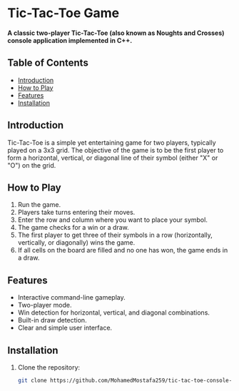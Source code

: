 # Tic-Tac-Toe Game
**A classic two-player Tic-Tac-Toe (also known as Noughts and Crosses) console application implemented in C++.**

## Table of Contents
- [Introduction](#introduction)
- [How to Play](#how-to-play)
- [Features](#features)
- [Installation](#installation)

## Introduction
Tic-Tac-Toe is a simple yet entertaining game for two players, typically played on a 3x3 grid. The objective of the game is to be the first player to form a horizontal, vertical, or diagonal line of their symbol (either "X" or "O") on the grid.

## How to Play
1. Run the game.
2. Players take turns entering their moves.
3. Enter the row and column where you want to place your symbol.
4. The game checks for a win or a draw.
5. The first player to get three of their symbols in a row (horizontally, vertically, or diagonally) wins the game.
6. If all cells on the board are filled and no one has won, the game ends in a draw.

## Features
- Interactive command-line gameplay.
- Two-player mode.
- Win detection for horizontal, vertical, and diagonal combinations.
- Built-in draw detection.
- Clear and simple user interface.

## Installation
1. Clone the repository:
   ```bash
   git clone https://github.com/MohamedMostafa259/tic-tac-toe-console-app.git

